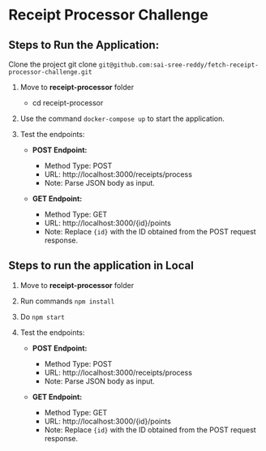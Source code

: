 # Receipt Processor Challenge

## Steps to Run the Application:

Clone the project
git clone `git@github.com:sai-sree-reddy/fetch-receipt-processor-challenge.git`

1. Move to **receipt-processor** folder
    - cd receipt-processor

3. Use the command `docker-compose up` to start the application.

4. Test the endpoints:

   - **POST Endpoint:**
     - Method Type: POST
     - URL: http://localhost:3000/receipts/process
     - Note: Parse JSON body as input.

   - **GET Endpoint:**
     - Method Type: GET
     - URL: http://localhost:3000/{id}/points
     - Note: Replace `{id}` with the ID obtained from the POST request response.

## Steps to run the application in Local

1. Move to **receipt-processor** folder
2. Run commands `npm install`
3. Do `npm start`
4. Test the endpoints:

   - **POST Endpoint:**
     - Method Type: POST
     - URL: http://localhost:3000/receipts/process
     - Note: Parse JSON body as input.

   - **GET Endpoint:**
     - Method Type: GET
     - URL: http://localhost:3000/{id}/points
     - Note: Replace `{id}` with the ID obtained from the POST request response.

